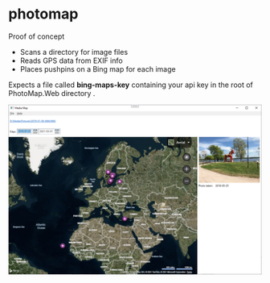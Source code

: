 # photomap
Proof of concept
- Scans a directory for image files
- Reads GPS data from EXIF info
- Places pushpins on a Bing map for each image

Expects a file called **bing-maps-key** containing your api key in the root of PhotoMap.Web directory .

![screenshot](https://github.com/grankko/photomap/raw/main/screenshot.png)
